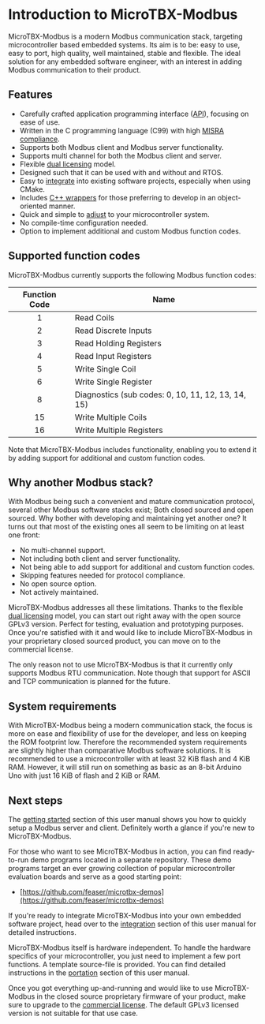# Introduction to MicroTBX-Modbus

MicroTBX-Modbus is a modern Modbus communication stack, targeting microcontroller based embedded systems. Its aim is to be: easy to use, easy to port, high quality, well maintained, stable and flexible. The ideal solution for any embedded software engineer, with an interest in adding Modbus communication to their product.

## Features

* Carefully crafted application programming interface ([API](apiref.md)), focusing on ease of use.
* Written in the C programming language (C99) with high [MISRA compliance](misra.md).
* Supports both Modbus client and Modbus server functionality.
* Supports multi channel for both the Modbus client and server.
* Flexible [dual licensing](licensing.md) model.
* Designed such that it can be used with and without and RTOS.
* Easy to [integrate](integration.md) into existing software projects, especially when using CMake.
* Includes [C++ wrappers](extras.md) for those preferring to develop in an object-oriented manner.
* Quick and simple to [adjust](portation.md) to your microcontroller system.
* No compile-time configuration needed.
* Option to implement additional and custom Modbus function codes.

## Supported function codes

MicroTBX-Modbus currently supports the following Modbus function codes:

| Function Code | Name                                               |
| :-----------: | -------------------------------------------------- |
|       1       | Read Coils                                         |
|       2       | Read Discrete Inputs                               |
|       3       | Read Holding Registers                             |
|       4       | Read Input Registers                               |
|       5       | Write Single Coil                                  |
|       6       | Write Single Register                              |
|       8       | Diagnostics (sub codes: 0, 10, 11, 12, 13, 14, 15) |
|      15       | Write Multiple Coils                               |
|      16       | Write Multiple Registers                           |

Note that MicroTBX-Modbus includes functionality, enabling you to extend it by adding support for additional and custom function codes.

## Why another Modbus stack?

With Modbus being such a convenient and mature communication protocol, several other Modbus software stacks exist; Both closed sourced and open sourced. Why bother with developing and maintaining yet another one? It turns out that most of the existing ones all seem to be limiting on at least one front:

* No multi-channel support.
* Not including both client and server functionality.
* Not being able to add support for additional and custom function codes. 
* Skipping features needed for protocol compliance.
* No open source option.
* Not actively maintained.

MicroTBX-Modbus addresses all these limitations. Thanks to the flexible [dual licensing](licensing.md) model, you can start out right away with the open source GPLv3 version. Perfect for testing, evaluation and prototyping purposes. Once you're satisfied with it and would like to include MicroTBX-Modbus in your proprietary closed sourced product, you can move on to the commercial license.

The only reason not to use MicroTBX-Modbus is that it currently only supports Modbus RTU communication. Note though that support for ASCII and TCP communication is planned for the future.

## System requirements

With MicroTBX-Modbus being a modern communication stack, the focus is more on ease and flexibility of use for the developer, and less on keeping the ROM footprint low. Therefore the recommended system requirements are slightly higher than comparative Modbus software solutions. It is recommended to use a microcontroller with at least 32 KiB flash and 4 KiB RAM. However, it will still run on something as basic as an 8-bit Arduino Uno with just 16 KiB of flash and 2 KiB or RAM.

## Next steps

The [getting started](gettingstarted.md) section of this user manual shows you how to quickly setup a Modbus server and client. Definitely worth a glance if you're new to MicroTBX-Modbus.

For those who want to see MicroTBX-Modbus in action, you can find ready-to-run demo programs located in a separate repository. These demo programs target an ever growing collection of popular microcontroller evaluation boards and serve as a good starting point:

* [https://github.com/feaser/microtbx-demos](https://github.com/feaser/microtbx-demos)

If you're ready to integrate MicroTBX-Modbus into your own embedded software project, head over to the [integration](integration.md) section of this user manual for detailed instructions.

MicroTBX-Modbus itself is hardware independent. To handle the hardware specifics of your microcontroller, you just need to implement a few port functions. A template source-file is provided. You can find detailed instructions in the [portation](portation.md) section of this user manual.

Once you got everything up-and-running and would like to use MicroTBX-Modbus in the closed source proprietary firmware of your product, make sure to upgrade to the [commercial license](licensing.md). The default GPLv3 licensed version is not suitable for that use case.
